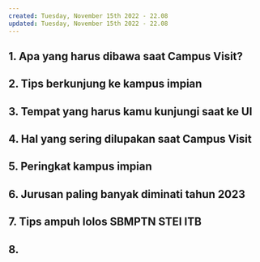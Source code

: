 ```yaml
---
created: Tuesday, November 15th 2022 - 22.08
updated: Tuesday, November 15th 2022 - 22.08
---
```

## 1. Apa yang harus dibawa saat Campus Visit?
## 2. Tips berkunjung ke kampus impian
## 3. Tempat yang harus kamu kunjungi saat ke UI
## 4. Hal yang sering dilupakan saat Campus Visit
## 5. Peringkat kampus impian
## 6. Jurusan paling banyak diminati tahun 2023
## 7. Tips ampuh lolos SBMPTN STEI ITB
## 8. 